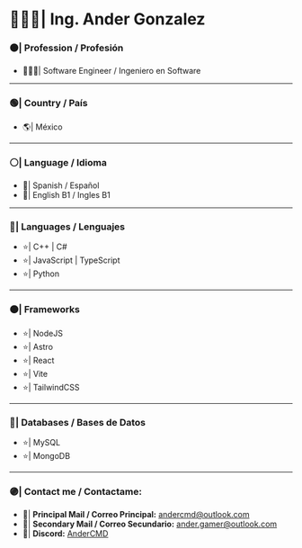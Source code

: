 
# 👨🏻‍💻| Ing. Ander Gonzalez

### ⚫| Profession / Profesión
- 👨🏻‍🎓| Software Engineer / Ingeniero en Software

------------

### 🟢| Country / País
- 🌎| México

------------

### ⚪| Language / Idioma
- 💬| Spanish / Español
- 💬| English B1 / Ingles B1

------------

### 🔵| Languages / Lenguajes
- ⭐| C++ | C#
- ⭐| JavaScript | TypeScript
- ⭐| Python

------------

### 🟠| Frameworks
- ⭐| NodeJS
- ⭐| Astro
- ⭐| React
- ⭐| Vite
- ⭐| TailwindCSS

------------

### 🔴| Databases / Bases de Datos
- ⭐| MySQL
- ⭐| MongoDB

------------

### 🟣| Contact me / Contactame:
- 📧| **Principal Mail / Correo Principal:** andercmd@outlook.com
- 📧| **Secondary Mail / Correo Secundario:** ander.gamer@outlook.com
- 💬| **Discord:** [AnderCMD](https://discordapp.com/users/AnderCMD)

